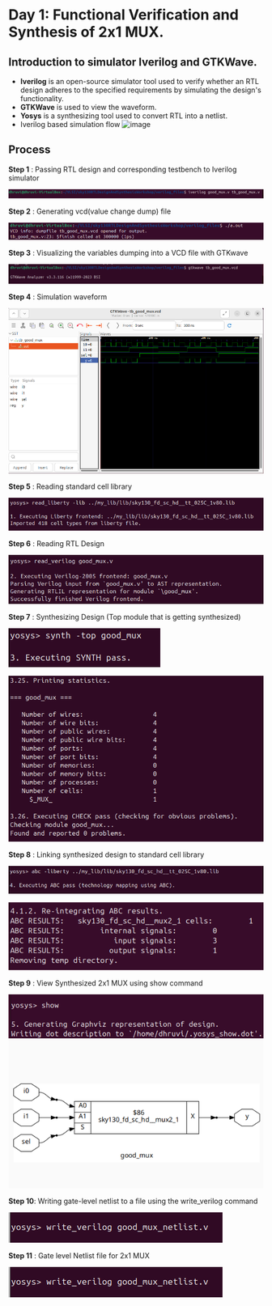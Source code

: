 # Day 1: Functional Verification and Synthesis of 2x1 MUX. 

## Introduction to simulator Iverilog and GTKWave. 
* **Iverilog** is an open-source simulator tool used to verify whether an RTL design adheres to the specified requirements by simulating the design's functionality.
* **GTKWave** is used to view the waveform.
* **Yosys** is a synthesizing tool used to convert RTL into a netlist. 
* Iverilog based simulation flow
![image](https://github.com/user-attachments/assets/91202d92-99b0-4e1f-8d3f-ea9025417d07)

## Process

**Step 1** : Passing RTL design and corresponding testbench to Iverilog simulator

![RTL iverilog](https://github.com/Dhruvid98/SFAL-VSD-SoC-Design/blob/main/Day%201/Mux%202%3A1%20Images/Functional%20Veri/Screenshot%202025-05-11%20205940.png)

**Step 2** : Generating vcd(value change dump) file

![vcd file](https://github.com/Dhruvid98/SFAL-VSD-SoC-Design/blob/main/Day%201/Mux%202%3A1%20Images/Functional%20Veri/Screenshot%202025-05-11%20205923.png)

**Step 3** : Visualizing the variables dumping into a VCD file with GTKwave

![running gtkwave](https://github.com/Dhruvid98/SFAL-VSD-SoC-Design/blob/main/Day%201/Mux%202%3A1%20Images/Functional%20Veri/Screenshot%202025-05-11%20205907.png)

**Step 4** : Simulation waveform

![simulation waveform](https://github.com/Dhruvid98/SFAL-VSD-SoC-Design/blob/main/Day%201/Mux%202%3A1%20Images/Functional%20Veri/Screenshot%202025-05-11%20205825.png)

**Step 5** : Reading standard cell library

![reading std](https://github.com/Dhruvid98/SFAL-VSD-SoC-Design/blob/main/Day%201/Mux%202%3A1%20Images/Design%20Synthesis/Screenshot%202025-05-13%20230733.png)

**Step 6** : Reading RTL Design

![rtl read](https://github.com/Dhruvid98/SFAL-VSD-SoC-Design/blob/main/Day%201/Mux%202%3A1%20Images/Design%20Synthesis/Screenshot%202025-05-13%20230753.png)

**Step 7** : Synthesizing Design (Top module that is getting synthesized)

![top module](https://github.com/Dhruvid98/SFAL-VSD-SoC-Design/blob/main/Day%201/Mux%202%3A1%20Images/Design%20Synthesis/Screenshot%202025-05-13%20230920.png)

![synthesizied design](https://github.com/Dhruvid98/SFAL-VSD-SoC-Design/blob/main/Day%201/Mux%202%3A1%20Images/Design%20Synthesis/Screenshot%202025-05-13%20231132.png)

**Step 8** : Linking synthesized design to standard cell library 

![link to std](https://github.com/Dhruvid98/SFAL-VSD-SoC-Design/blob/main/Day%201/Mux%202%3A1%20Images/Design%20Synthesis/Screenshot%202025-05-13%20231605.png)

![report](https://github.com/Dhruvid98/SFAL-VSD-SoC-Design/blob/main/Day%201/Mux%202%3A1%20Images/Design%20Synthesis/Screenshot%202025-05-13%20231619.png)

**Step 9** : View Synthesized 2x1 MUX using show command

![show command](https://github.com/Dhruvid98/SFAL-VSD-SoC-Design/blob/main/Day%201/Mux%202%3A1%20Images/Design%20Synthesis/Screenshot%202025-05-13%20231655.png)
![logic made](https://github.com/Dhruvid98/SFAL-VSD-SoC-Design/blob/main/Day%201/Mux%202%3A1%20Images/Design%20Synthesis/Screenshot%202025-05-13%20231713.png)

**Step 10**: Writing gate-level netlist to a file using the write_verilog command

![write gate level netlist](https://github.com/Dhruvid98/SFAL-VSD-SoC-Design/blob/main/Day%201/Mux%202%3A1%20Images/Design%20Synthesis/Screenshot%202025-05-13%20231759.png)

**Step 11** : Gate level Netlist file for 2x1 MUX

![netlist file](https://github.com/Dhruvid98/SFAL-VSD-SoC-Design/blob/main/Day%201/Mux%202%3A1%20Images/Design%20Synthesis/Screenshot%202025-05-13%20231759.png)

